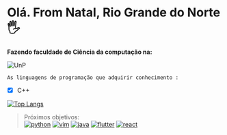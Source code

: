 # Olá. From Natal, Rio Grande do Norte 🖐️

**Fazendo faculdade de Ciência da computação na:**
 
![UnP](https://loja.unponline.com.br/media/logo/stores/19/UNP.png)


``
 As linguagens de programação que adquirir conhecimento : 
 ``
- [x] C++



[![Top Langs](https://github-readme-stats.vercel.app/api/top-langs/?username=pedroevaristo&layout=compact)](https://github.com/anuraghazra/github-readme-stats)

> Próximos objetivos:			
[![python](https://img.shields.io/badge/Python-14354C?style=for-the-badge&logo=python&logoColor=white)]()
[![vim](https://img.shields.io/badge/VIM-%2311AB00.svg?&style=for-the-badge&logo=vim&logoColor=white)]()
[![java](https://img.shields.io/badge/Java-ED8B00?style=for-the-badge&logo=java&logoColor=white)]()
[![flutter](https://img.shields.io/badge/Flutter-02569B?style=for-the-badge&logo=flutter&logoColor=white)]()
[![react](https://img.shields.io/badge/React-20232A?style=for-the-badge&logo=react&logoColor=61DAFB)]()
